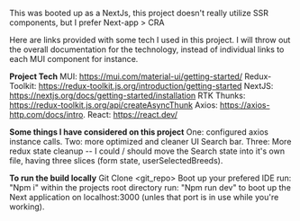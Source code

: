 This was booted up as a NextJs, this project doesn't really utilize SSR components, but I prefer Next-app > CRA

Here are links provided with some tech I used in this project. I will throw out the overall documentation for the technology, instead of individual links to each MUI component for instance.

**Project Tech**
MUI: https://mui.com/material-ui/getting-started/
Redux-Toolkit: https://redux-toolkit.js.org/introduction/getting-started
NextJS: https://nextjs.org/docs/getting-started/installation
RTK Thunks: https://redux-toolkit.js.org/api/createAsyncThunk
Axios: https://axios-http.com/docs/intro.
React: https://react.dev/

**Some things I have considered on this project**
One: configured axios instance calls.
Two: more optimized and cleaner UI Search bar.
Three: More redux state cleanup -- I could / should move the Search state into it's own file, having three slices (form state, userSelectedBreeds).


**To run the build locally**
Git Clone <git_repo>
Boot up your prefered IDE
run: "Npm i" within the projects root directory
run: "Npm run dev" to boot up the Next application on localhost:3000 (unles that port is in use while you're working).
